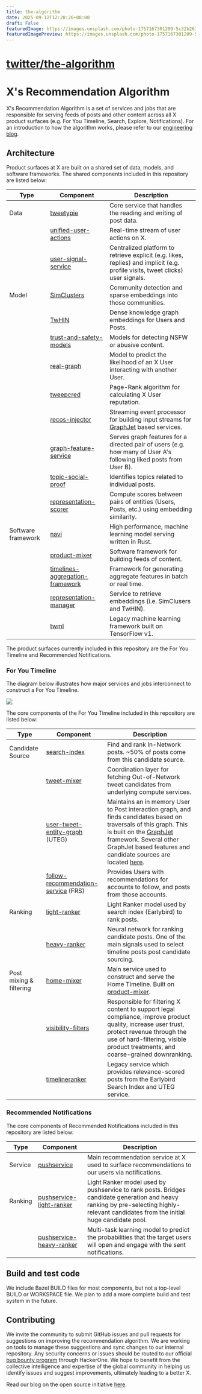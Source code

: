 ```yaml
---
title: the-algorithm
date: 2025-09-12T12:20:26+08:00
draft: False
featuredImage: https://images.unsplash.com/photo-1757167301209-5c32b26380ee?ixid=M3w0NjAwMjJ8MHwxfHJhbmRvbXx8fHx8fHx8fDE3NTc2NTA4MDF8&ixlib=rb-4.1.0
featuredImagePreview: https://images.unsplash.com/photo-1757167301209-5c32b26380ee?ixid=M3w0NjAwMjJ8MHwxfHJhbmRvbXx8fHx8fHx8fDE3NTc2NTA4MDF8&ixlib=rb-4.1.0
---
```


# [twitter/the-algorithm](https://github.com/twitter/the-algorithm)

# X's Recommendation Algorithm

X's Recommendation Algorithm is a set of services and jobs that are responsible for serving feeds of posts and other content across all X product surfaces (e.g. For You Timeline, Search, Explore, Notifications). For an introduction to how the algorithm works, please refer to our [engineering blog](https://blog.x.com/engineering/en_us/topics/open-source/2023/twitter-recommendation-algorithm).

## Architecture

Product surfaces at X are built on a shared set of data, models, and software frameworks. The shared components included in this repository are listed below:

| Type | Component | Description |
|------------|------------|------------|
| Data | [tweetypie](tweetypie/server/README.md) | Core service that handles the reading and writing of post data. |
|      | [unified-user-actions](unified_user_actions/README.md) | Real-time stream of user actions on X. |
|      | [user-signal-service](user-signal-service/README.md) | Centralized platform to retrieve explicit (e.g. likes, replies) and implicit (e.g. profile visits, tweet clicks) user signals. |
| Model | [SimClusters](src/scala/com/twitter/simclusters_v2/README.md) | Community detection and sparse embeddings into those communities. |
|       | [TwHIN](https://github.com/twitter/the-algorithm-ml/blob/main/projects/twhin/README.md) | Dense knowledge graph embeddings for Users and Posts. |
|       | [trust-and-safety-models](trust_and_safety_models/README.md) | Models for detecting NSFW or abusive content. |
|       | [real-graph](src/scala/com/twitter/interaction_graph/README.md) | Model to predict the likelihood of an X User interacting with another User. |
|       | [tweepcred](src/scala/com/twitter/graph/batch/job/tweepcred/README) | Page-Rank algorithm for calculating X User reputation. |
|       | [recos-injector](recos-injector/README.md) | Streaming event processor for building input streams for [GraphJet](https://github.com/twitter/GraphJet) based services. |
|       | [graph-feature-service](graph-feature-service/README.md) | Serves graph features for a directed pair of users (e.g. how many of User A's following liked posts from User B). |
|       | [topic-social-proof](topic-social-proof/README.md) | Identifies topics related to individual posts. |
|       | [representation-scorer](representation-scorer/README.md) | Compute scores between pairs of entities (Users, Posts, etc.) using embedding similarity. |
| Software framework | [navi](navi/README.md) | High performance, machine learning model serving written in Rust. |
|                    | [product-mixer](product-mixer/README.md) | Software framework for building feeds of content. |
|                    | [timelines-aggregation-framework](timelines/data_processing/ml_util/aggregation_framework/README.md) | Framework for generating aggregate features in batch or real time. |
|                    | [representation-manager](representation-manager/README.md) | Service to retrieve embeddings (i.e. SimClusers and TwHIN). |
|                    | [twml](twml/README.md) | Legacy machine learning framework built on TensorFlow v1. |

The product surfaces currently included in this repository are the For You Timeline and Recommended Notifications.

### For You Timeline

The diagram below illustrates how major services and jobs interconnect to construct a For You Timeline.

![](docs/system-diagram.png)

The core components of the For You Timeline included in this repository are listed below:

| Type | Component | Description |
|------------|------------|------------|
| Candidate Source | [search-index](src/java/com/twitter/search/README.md) | Find and rank In-Network posts. ~50% of posts come from this candidate source. |
|                  | [tweet-mixer](tweet-mixer) | Coordination layer for fetching Out-of-Network tweet candidates from underlying compute services. |
|                  | [user-tweet-entity-graph](src/scala/com/twitter/recos/user_tweet_entity_graph/README.md) (UTEG)| Maintains an in memory User to Post interaction graph, and finds candidates based on traversals of this graph. This is built on the [GraphJet](https://github.com/twitter/GraphJet) framework. Several other GraphJet based features and candidate sources are located [here](src/scala/com/twitter/recos). |
|                  | [follow-recommendation-service](follow-recommendations-service/README.md) (FRS)| Provides Users with recommendations for accounts to follow, and posts from those accounts. |
| Ranking | [light-ranker](src/python/twitter/deepbird/projects/timelines/scripts/models/earlybird/README.md) | Light Ranker model used by search index (Earlybird) to rank posts. |
|         | [heavy-ranker](https://github.com/twitter/the-algorithm-ml/blob/main/projects/home/recap/README.md) | Neural network for ranking candidate posts. One of the main signals used to select timeline posts post candidate sourcing. |
| Post mixing & filtering | [home-mixer](home-mixer/README.md) | Main service used to construct and serve the Home Timeline. Built on [product-mixer](product-mixer/README.md). |
|                          | [visibility-filters](visibilitylib/README.md) | Responsible for filtering X content to support legal compliance, improve product quality, increase user trust, protect revenue through the use of hard-filtering, visible product treatments, and coarse-grained downranking. |
|                          | [timelineranker](timelineranker/README.md) | Legacy service which provides relevance-scored posts from the Earlybird Search Index and UTEG service. |

### Recommended Notifications

The core components of Recommended Notifications included in this repository are listed below:

| Type | Component | Description |
|------------|------------|------------|
| Service | [pushservice](pushservice/README.md) | Main recommendation service at X used to surface recommendations to our users via notifications.
| Ranking | [pushservice-light-ranker](pushservice/src/main/python/models/light_ranking/README.md) | Light Ranker model used by pushservice to rank posts. Bridges candidate generation and heavy ranking by pre-selecting highly-relevant candidates from the initial huge candidate pool. |
|         | [pushservice-heavy-ranker](pushservice/src/main/python/models/heavy_ranking/README.md) | Multi-task learning model to predict the probabilities that the target users will open and engage with the sent notifications. |

## Build and test code

We include Bazel BUILD files for most components, but not a top-level BUILD or WORKSPACE file. We plan to add a more complete build and test system in the future.

## Contributing

We invite the community to submit GitHub issues and pull requests for suggestions on improving the recommendation algorithm. We are working on tools to manage these suggestions and sync changes to our internal repository. Any security concerns or issues should be routed to our official [bug bounty program](https://hackerone.com/x) through HackerOne. We hope to benefit from the collective intelligence and expertise of the global community in helping us identify issues and suggest improvements, ultimately leading to a better X.

Read our blog on the open source initiative [here](https://blog.x.com/en_us/topics/company/2023/a-new-era-of-transparency-for-twitter).
